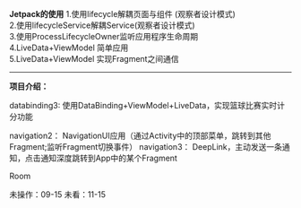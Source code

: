 **Jetpack的使用** 
  1.使用lifecycle解耦页面与组件 (观察者设计模式)  
  2.使用lifecycleService解耦Service(观察者设计模式)  
  3.使用ProcessLifecycleOwner监听应用程序生命周期    
  4.LiveData+ViewModel 简单应用   
  5.LiveData+ViewModel 实现Fragment之间通信   
***
**项目介绍：**

databinding3:
  使用DataBinding+ViewModel+LiveData，实现篮球比赛实时计分功能

navigation2：
  NavigationUI应用（通过Activity中的顶部菜单，跳转到其他Fragment;监听Fragment切换事件）
navigation3：
  DeepLink，主动发送一条通知，点击通知深度跳转到App中的某个Fragment

Room

未操作：09-15 未看：11-15